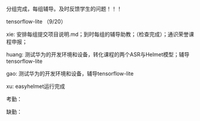 分组完成，每组辅导。及时反馈学生的问题！！！

tensorflow-lite （9/20）

xie: 安排每组提交项目说明.md；到时每组的辅导助教；（检查完成）；通识荣誉课程申报；

huang: 测试华为的开发环境和设备，转化课程的两个ASR与Helmet模型；辅导tensorflow-lite 

gao: 测试华为的开发环境和设备，辅导tensorflow-lite

xu: easyhelmet运行完成

考勤：  

缺勤：  

